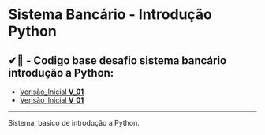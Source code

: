 
# Sistema Bancário - Introdução Python

## ✔📕 - Codigo base desafio sistema bancário introdução a Python: 

- [Verisão_Inicial **V_01**](https://github.com/JotaJeronimo/Sinstema_Banco_DIO/blob/main/Sistema%20Bancario.py)
- [Verisão_Inicial **V_01**](https://github.com/JotaJeronimo/Sinstema_Banco_DIO/blob/main/Sitema_Bancario_V2.py)
-------------------------------------------------------
Sistema, basico de introdução a Python.

